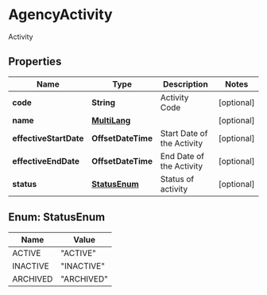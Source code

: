 

# AgencyActivity

Activity

## Properties

| Name | Type | Description | Notes |
|------------ | ------------- | ------------- | -------------|
|**code** | **String** | Activity Code |  [optional] |
|**name** | [**MultiLang**](MultiLang.md) |  |  [optional] |
|**effectiveStartDate** | **OffsetDateTime** | Start Date of the Activity |  [optional] |
|**effectiveEndDate** | **OffsetDateTime** | End Date of the Activity |  [optional] |
|**status** | [**StatusEnum**](#StatusEnum) | Status of activity |  [optional] |



## Enum: StatusEnum

| Name | Value |
|---- | -----|
| ACTIVE | &quot;ACTIVE&quot; |
| INACTIVE | &quot;INACTIVE&quot; |
| ARCHIVED | &quot;ARCHIVED&quot; |



